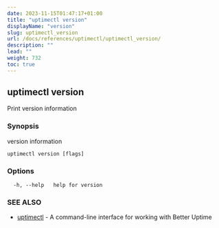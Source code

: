 ```yaml
---
date: 2023-11-15T01:47:17+01:00
title: "uptimectl version"
displayName: "version"
slug: uptimectl_version
url: /docs/references/uptimectl/uptimectl_version/
description: ""
lead: ""
weight: 732
toc: true
---
```

## uptimectl version

Print version information

### Synopsis

version information

```
uptimectl version [flags]
```

### Options

```
  -h, --help   help for version
```

### SEE ALSO

* [uptimectl](/docs/references/uptimectl/uptimectl/)	 - A command-line interface for working with Better Uptime

